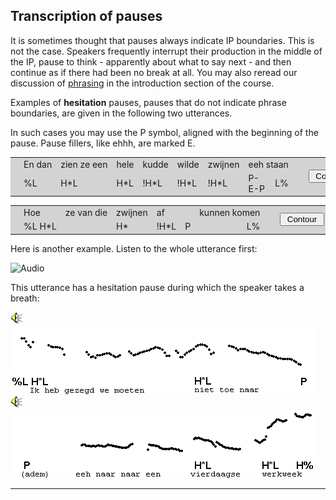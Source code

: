 Transcription of pauses
-----------------------

It is sometimes thought that pauses always indicate IP boundaries. This is not the case. Speakers frequently interrupt their production in the middle of the IP, pause to think - apparently about what to say next - and then continue as if there had been no break at all. You may also reread our discussion of [phrasing](../0_about_this_course/0_4.html) in the introduction section of the course.

Examples of **hesitation** pauses, pauses that do not indicate phrase boundaries, are given in the following two utterances.

In such cases you may use the P symbol, aligned with the beginning of the pause. Pause fillers, like ehhh, are marked E.

<P>

<TABLE BGCOLOR="lightgrey" BORDER=0 CELLPADDING=4 CELLSPACING=0 WIDTH=40 onclick="play_sound('./audio/050g')">

<TR><TD ROWSPAN=2>
<IMG SRC="../audio.gif" BORDER=0 ALT="Audio"></TD>

<TD>En&nbspdan</TD><TD COLSPAN=2>zien&nbspze&nbspeen</TD><TD>hele</TD><TD>kudde</TD><TD>wilde</TD><TD>zwijnen</TD><TD COLSPAN=2>eeh&nbspstaan</TD>

<TD align=center ROWSPAN=2 WIDTH=40>&nbsp</TD>
<TD align=center ROWSPAN=2> <INPUT type="button" name="help" value=" Contour "
     onClick="HintsWindow('F0-contour','<IMG SRC= audio/gif/050g.gif>',1,535,200)"></TD>
</TR>

<TR><TD>%L</TD><TD>H*L</TD><TD>&nbsp</TD><TD>H*L</TD><TD>!H*L</TD><TD>!H*L</TD><TD>!H*L</TD><TD>P-E-P</TD><TD ALIGN=RIGHT>L%</TD></TR>

</TABLE>
<P>
<TABLE BGCOLOR="lightgrey" BORDER=0 CELLPADDING=4 CELLSPACING=0 WIDTH=40 onclick="play_sound('./audio/051')">

<TR><TD ROWSPAN=2 WIDTH=40>
<IMG SRC="../audio.gif" BORDER=0 ALT="Audio"></TD>

<TD>Hoe</TD><TD>ze&nbspvan&nbspdie</TD><TD>zwijnen</TD><TD>af</TD><TD>&nbsp</TD><TD>kunnen&nbspkomen</TD>
<TD align=center ROWSPAN=2 WIDTH=40>&nbsp</TD>
<TD align=center ROWSPAN=2> <INPUT type="button" name="help" value=" Contour "
     onClick="HintsWindow('F0-contour','<IMG SRC= audio/gif/051.gif>',1,515,200)"></TD>
</TR>

<TR><TD>%L&nbspH*L</TD><TD>&nbsp</TD><TD>H*</TD><TD>!H*L</TD><TD>P</TD><TD ALIGN=RIGHT>L%</TD></TR>
</TABLE>
<P>


Here is another example. Listen to the whole utterance first:

![Audio](audio.gif)

This utterance has a hesitation pause during which the speaker takes a breath:

<div class="audio-example" onclick="play_sound('../audio/044a')"><img alt="Play audio" src="../audio.gif" /><img alt="Audio example" src="../audio/gif/044a.gif"/></div>

<div class="audio-example" onclick="play_sound('../audio/044b')"><img alt="Play audio" src="../audio.gif" /><img alt="Audio example" src="../audio/gif/044b.gif"/></div>

* * *

<div class="exercise" data-exercise-id="exercise2/exercise2.json"></div>
